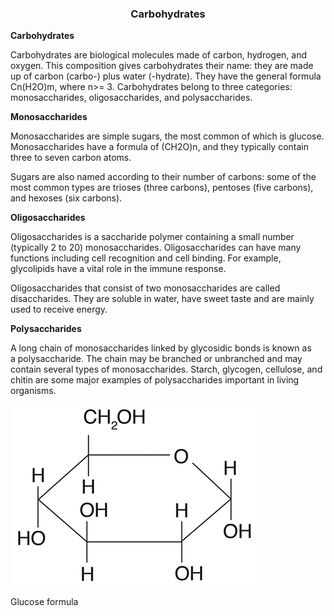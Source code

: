 <div align="center">
  <h3>Carbohydrates</h3>
</div>

**Carbohydrates**

Carbohydrates are biological molecules made of carbon, hydrogen, and oxygen. This composition gives carbohydrates their name: they are made up of carbon (carbo-) plus water (-hydrate). They have the general formula Cn(H2O)m, where n>= 3. Carbohydrates belong to three categories: monosaccharides, oligosaccharides, and polysaccharides. 

**Monosaccharides**

Monosaccharides are simple sugars, the most common of which is glucose. Monosaccharides have a formula of (CH2O)n​, and they typically contain three to seven carbon atoms.

Sugars are also named according to their number of carbons: some of the most common types are trioses (three carbons), pentoses (five carbons), and hexoses (six carbons).

**Oligosaccharides**

Oligosaccharides is a saccharide polymer containing a small number (typically 2 to 20) monosaccharides. Oligosaccharides can have many functions including cell recognition and cell binding. For example, glycolipids have a vital role in the immune response.

Oligosaccharides that consist of two monosaccharides are called disaccharides. They are soluble in water, have sweet taste and are mainly used to receive energy.

**Polysaccharides**

A long chain of monosaccharides linked by glycosidic bonds is known as a polysaccharide. The chain may be branched or unbranched and may contain several types of monosaccharides. Starch, glycogen, cellulose, and chitin are some major examples of polysaccharides important in living organisms.

<img src="..\..\..\assets/lesson materials/glucose.png">

Glucose formula
